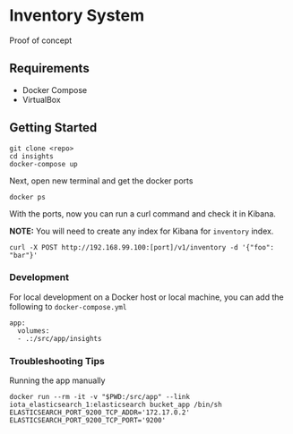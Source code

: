 # Inventory System
Proof of concept

## Requirements

* Docker Compose
* VirtualBox

## Getting Started

```
git clone <repo>
cd insights
docker-compose up
```

Next, open new terminal and get the docker ports

```
docker ps
```

With the ports, now you can run a curl command and check it in Kibana.

**NOTE:** You will need to create any index for Kibana for `inventory` index.

```
curl -X POST http://192.168.99.100:[port]/v1/inventory -d '{"foo": "bar"}'
```

### Development

For local development on a Docker host or local machine, you can add the following to `docker-compose.yml`

```
app:
  volumes:
  - .:/src/app/insights
```  


### Troubleshooting Tips

Running the app manually

```
docker run --rm -it -v "$PWD:/src/app" --link iota_elasticsearch_1:elasticsearch bucket_app /bin/sh
ELASTICSEARCH_PORT_9200_TCP_ADDR='172.17.0.2'
ELASTICSEARCH_PORT_9200_TCP_PORT='9200'
```